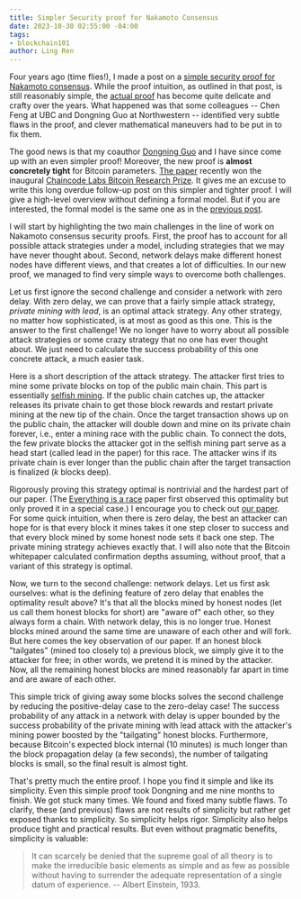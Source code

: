 ```yaml
---
title: Simpler Security proof for Nakamoto Consensus
date: 2023-10-30 02:55:00 -04:00
tags:
- blockchain101
author: Ling Ren
---
```


Four years ago (time flies!), I made a post on a [simple security proof for Nakamoto consensus](https://decentralizedthoughts.github.io/2019-11-29-Analysis-Nakamoto/). While the proof intuition, as outlined in that post, is still reasonably simple, the [actual proof](https://eprint.iacr.org/2019/943) has become quite delicate and crafty over the years. What happened was that some colleagues -- Chen Feng at UBC and Dongning Guo at Northwestern -- identified very subtle flaws in the proof, and clever mathematical maneuvers had to be put in to fix them.  

The good news is that my coauthor [Dongning Guo](http://users.ece.northwestern.edu/~dguo/) and I have since come up with an even simpler proof! Moreover, the new proof is **almost concretely tight** for Bitcoin parameters. [The paper](https://arxiv.org/abs/2203.06357) recently won the inaugural [Chaincode Labs Bitcoin Research Prize](https://research.chaincode.com/research-prize/). It gives me an excuse to write this long overdue follow-up post on this simpler and tighter proof. I will give a high-level overview without defining a formal model. But if you are interested, the formal model is the same one as in the [previous post](https://decentralizedthoughts.github.io/2019-11-29-Analysis-Nakamoto/). 

I will start by highlighting the two main challenges in the line of work on Nakamoto consensus security proofs. First, the proof has to account for all possible attack strategies under a model, including strategies that we may have never thought about. Second, network delays make different honest nodes have different views, and that creates a lot of difficulties. In our new proof, we managed to find very simple ways to overcome both challenges.

Let us first ignore the second challenge and consider a network with zero delay. With zero delay, we can prove that a fairly simple attack strategy, *private mining with lead*, is an optimal attack strategy. Any other strategy, no matter how sophisticated, is at most as good as this one. This is the answer to the first challenge! We no longer have to worry about all possible attack strategies or some crazy strategy that no one has ever thought about. We just need to calculate the success probability of this one concrete attack, a much easier task. 

Here is a short description of the attack strategy. The attacker first tries to mine some private blocks on top of the public main chain. This part is essentially [selfish mining](https://decentralizedthoughts.github.io/2020-02-26-selfish-mining/). If the public chain catches up, the attacker releases its private chain to get those block rewards and restart private mining at the new tip of the chain. Once the target transaction shows up on the public chain, the attacker will double down and mine on its private chain forever, i.e., enter a mining race with the public chain. To connect the dots, the few private blocks the attacker got in the selfish mining part serve as a head start (called lead in the paper) for this race. The attacker wins if its private chain is ever longer than the public chain after the target transaction is finalized ($k$ blocks deep). 

Rigorously proving this strategy optimal is nontrivial and the hardest part of our paper. (The [Everything is a race](https://arxiv.org/abs/2005.10484) paper first observed this optimality but only proved it in a special case.) I encourage you to check out [our paper](https://arxiv.org/abs/2203.06357). For some quick intuition, when there is zero delay, the best an attacker can hope for is that every block it mines takes it one step closer to success and that every block mined by some honest node sets it back one step. The private mining strategy achieves exactly that. I will also note that the Bitcoin whitepaper calculated confirmation depths assuming, without proof, that a variant of this strategy is optimal.  

Now, we turn to the second challenge: network delays. Let us first ask ourselves: what is the defining feature of zero delay that enables the optimality result above? It's that all the blocks mined by honest nodes (let us call them honest blocks for short) are "aware of" each other, so they always form a chain. With network delay, this is no longer true. Honest blocks mined around the same time are unaware of each other and will fork. But here comes the key observation of our paper. If an honest block "tailgates" (mined too closely to) a previous block, we simply give it to the attacker for free; in other words, we pretend it is mined by the attacker. Now, all the remaining honest blocks are mined reasonably far apart in time and are aware of each other. 

This simple trick of giving away some blocks solves the second challenge by reducing the positive-delay case to the zero-delay case! The success probability of any attack in a network with delay is upper bounded by the success probability of the private mining with lead attack with the attacker's mining power boosted by the "tailgating" honest blocks. Furthermore, because Bitcoin's expected block internal (10 minutes) is much longer than the block propagation delay (a few seconds), the number of tailgating blocks is small, so the final result is almost tight. 

That's pretty much the entire proof. I hope you find it simple and like its simplicity. Even this simple proof took Dongning and me nine months to finish. We got stuck many times. We found and fixed many subtle flaws. To clarify, these (and previous) flaws are not results of simplicity but rather get exposed thanks to simplicity. So simplicity helps rigor. Simplicity also helps produce tight and practical results. But even without pragmatic benefits, simplicity is valuable: 
> It can scarcely be denied that the supreme goal of all theory is to make the irreducible basic elements as simple and as few as possible without having to surrender the adequate representation of a single datum of experience. -- Albert Einstein, 1933.
